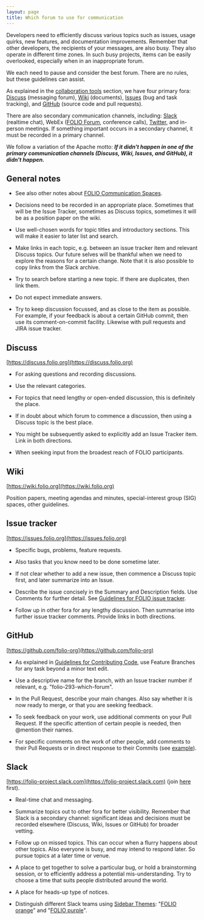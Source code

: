 ```yaml
---
layout: page
title: Which forum to use for communication
---
```


Developers need to efficiently discuss various topics such as issues,
usage quirks, new features, and documentation improvements.
Remember that other developers, the recipients of your messages, are also busy.
They also operate in different time zones. In such busy projects, items can
be easily overlooked, especially when in an inappropriate forum.

We each need to pause and consider the best forum.
There are no rules, but these guidelines can assist.

As explained in the
[collaboration tools](../community/#collaboration-tools) section,
we have four primary fora:
[Discuss](#discuss) (messaging forum),
[Wiki](#wiki) (documents),
[Issues](#issue-tracker) (bug and task tracking), and
[GitHub](#github) (source code and pull requests).

There are also secondary communication channels, including:
[Slack](#slack) (realtime chat),
WebEx ([FOLIO Forum](https://www.openlibraryenvironment.org/archives/category/olfforum),
conference calls),
[Twitter](https://twitter.com/folio_lsp),
and in-person meetings.
If something important occurs in a secondary channel, it must be recorded
in a primary channel.

We follow a variation of the Apache motto:
**_If it didn't happen in one of the primary communication channels
(Discuss, Wiki, Issues, and GitHub), it didn't happen._**

## General notes

- See also other notes about
  [FOLIO Communication Spaces](https://wiki.folio.org/display/COMMUNITY/FOLIO+Communication+Spaces).

- Decisions need to be recorded in an appropriate place.
  Sometimes that will be the Issue Tracker, sometimes as Discuss topics,
  sometimes it will be as a position paper on the wiki.

- Use well-chosen words for topic titles and introductory sections.
  This will make it easier to later list and search.

- Make links in each topic, e.g. between an issue tracker item and
  relevant Discuss topics. Our future selves will be thankful when
  we need to explore the reasons for a certain change.
  Note that it is also possible to copy links from the Slack archive.

- Try to search before starting a new topic. If there are duplicates,
  then link them.

- Do not expect immediate answers.

- Try to keep discussion focussed, and as close to the item as possible.
  For example, if your feedback is about a certain GitHub commit, then
  use its comment-on-commit facility.
  Likewise with pull requests and JIRA issue tracker.

## Discuss

[https://discuss.folio.org](https://discuss.folio.org)

- For asking questions and recording discussions.

- Use the relevant categories.

- For topics that need lengthy or open-ended discussion, this is
  definitely the place.

- If in doubt about which forum to commence a discussion, then using a
  Discuss topic is the best place.

- You might be subsequently asked to explicitly add an Issue Tracker item.
  Link in both directions.

- When seeking input from the broadest reach of FOLIO participants.

## Wiki

[https://wiki.folio.org](https://wiki.folio.org)

Position papers, meeting agendas and minutes,
special-interest group (SIG) spaces, other guidelines.

## Issue tracker

[https://issues.folio.org](https://issues.folio.org)

- Specific bugs, problems, feature requests.

- Also tasks that you know need to be done sometime later.

- If not clear whether to add a new issue, then commence a
  Discuss topic first, and later summarize into an Issue.

- Describe the issue concisely in the Summary and Description fields.
  Use Comments for further detail.
  See [Guidelines for FOLIO issue tracker](guide-issues).

- Follow up in other fora for any lengthy discussion.
  Then summarise into further issue tracker comments.
  Provide links in both directions.

## GitHub

[https://github.com/folio-org](https://github.com/folio-org)

- As explained in
  [Guidelines for Contributing Code](contrib-code.html),
  use Feature Branches for any task beyond a minor text edit.

- Use a descriptive name for the branch, with an Issue tracker number
  if relevant, e.g. "folio-293-which-forum".

- In the Pull Request, describe your main changes. Also say whether
  it is now ready to merge, or that you are seeking feedback.

- To seek feedback on your work, use additional comments on your
  Pull Request. If the specific attention of certain people is needed,
  then @mention their names.

- For specific comments on the work of other people, add comments to
  their Pull Requests or in direct response to their Commits (see
  [example](https://github.com/folio-org/okapi/commit/710e201053897609ceb667e0687f830f92f9d006)).

## Slack

[https://folio-project.slack.com](https://folio-project.slack.com)
(join [here](https://su17s9g5c5.execute-api.us-east-1.amazonaws.com/production) first).

- Real-time chat and messaging.

- Summarize topics out to other fora for better visibility.
  Remember that Slack is a secondary channel: significant ideas and
  decisions must be recorded elsewhere (Discuss, Wiki, Issues or GitHub)
  for broader vetting.

- Follow up on missed topics. This can occur when a flurry happens about
  other topics. Also everyone is busy, and may intend to respond later.
  So pursue topics at a later time or venue.

- A place to get together to solve a particular bug,
  or hold a brainstorming session,
  or to efficiently address a potential mis-understanding.
  Try to choose a time that suits people distributed around the world.

- A place for heads-up type of notices.

- Distinguish different Slack teams using
  [Sidebar Themes](http://slackstyles.com/#/tag/Folio):
  "[FOLIO orange](http://slackthemes.net/#/folio_orange)" and
  "[FOLIO purple](http://slackthemes.net/#/folio_purple)".

